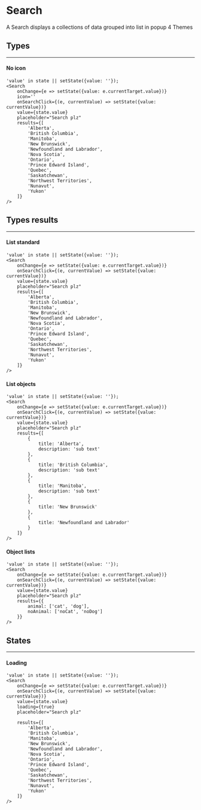 # Search
A Search displays a collections of data grouped into list in popup
4 Themes

## Types
---

#### No icon
    
    'value' in state || setState({value: ''});
    <Search 
        onChange={e => setState({value: e.currentTarget.value})}
        icon=''
        onSearchClick={(e, currentValue) => setState({value: currentValue})}
        value={state.value}
        placeholder="Search plz"
        results={[
            'Alberta',
            'British Columbia',
            'Manitoba',
            'New Brunswick',
            'Newfoundland and Labrador',
            'Nova Scotia',
            'Ontario',
            'Prince Edward Island',
            'Quebec',
            'Saskatchewan',
            'Northwest Territories',
            'Nunavut',
            'Yukon'
        ]}
    />

## Types results
---

#### List standard

    'value' in state || setState({value: ''});
    <Search 
        onChange={e => setState({value: e.currentTarget.value})}
        onSearchClick={(e, currentValue) => setState({value: currentValue})}
        value={state.value}
        placeholder="Search plz"
        results={[
            'Alberta',
            'British Columbia',
            'Manitoba',
            'New Brunswick',
            'Newfoundland and Labrador',
            'Nova Scotia',
            'Ontario',
            'Prince Edward Island',
            'Quebec',
            'Saskatchewan',
            'Northwest Territories',
            'Nunavut',
            'Yukon'
        ]}
    />

#### List objects

    'value' in state || setState({value: ''});
    <Search 
        onChange={e => setState({value: e.currentTarget.value})}
        onSearchClick={(e, currentValue) => setState({value: currentValue})}
        value={state.value}
        placeholder="Search plz"
        results={[
            { 
                title: 'Alberta',
                description: 'sub text'
            },
            { 
                title: 'British Columbia',
                description: 'sub text'
            },
            { 
                title: 'Manitoba',
                description: 'sub text'
            },
            { 
                title: 'New Brunswick'
            },
            { 
                title: 'Newfoundland and Labrador'
            }
        ]}
    />

#### Object lists

    'value' in state || setState({value: ''});
    <Search 
        onChange={e => setState({value: e.currentTarget.value})}
        onSearchClick={(e, currentValue) => setState({value: currentValue})}
        value={state.value}
        placeholder="Search plz"
        results={{
            animal: ['cat', 'dog'],
            noAnimal: ['noCat', 'noDog']
        }}
    />

## States
---

#### Loading

    'value' in state || setState({value: ''});
    <Search 
        onChange={e => setState({value: e.currentTarget.value})}
        onSearchClick={(e, currentValue) => setState({value: currentValue})}
        value={state.value}
        loading={true}
        placeholder="Search plz"

        results={[
            'Alberta',
            'British Columbia',
            'Manitoba',
            'New Brunswick',
            'Newfoundland and Labrador',
            'Nova Scotia',
            'Ontario',
            'Prince Edward Island',
            'Quebec',
            'Saskatchewan',
            'Northwest Territories',
            'Nunavut',
            'Yukon'
        ]}
    />
